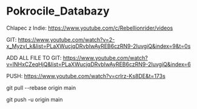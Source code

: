 # Pokrocile_Databazy

Chlapec z Indie:
https://www.youtube.com/c/Rebellionrider/videos

GIT:
https://www.youtube.com/watch?v=2-x_MyzvI_k&list=PLaXWucjqDRvbIwAyREB6czRN9-2IuvgiQ&index=9&t=0s

ADD ALL FILE TO GIT:
https://www.youtube.com/watch?v=lNHxCZeqHjQ&list=PLaXWucjqDRvbIwAyREB6czRN9-2IuvgiQ&index=6

PUSH:
https://www.youtube.com/watch?v=crlrz-Ks8DE&t=173s

git pull --rebase origin main

git push -u origin main

